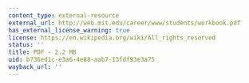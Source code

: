 ```yaml
---
content_type: external-resource
external_url: http://web.mit.edu/career/www/students/workbook.pdf
has_external_license_warning: true
license: https://en.wikipedia.org/wiki/All_rights_reserved
status: ''
title: PDF - 2.2 MB
uid: b736ed1c-e3a6-4e88-aab7-13fdf93e3a75
wayback_url: ''
---
```

